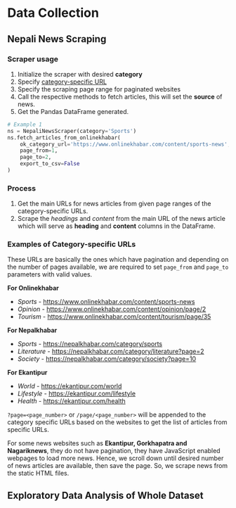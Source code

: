 # Data Collection

## Nepali News Scraping

### Scraper usage
1. Initialize the scraper with desired **category** 
2. Specify [category-specific URL](#examples-of-category-specific-urls)
3. Specify the scraping page range for paginated websites
4. Call the respective methods to fetch articles, this will set the **source** of news.
5. Get the Pandas DataFrame generated.

```python
# Example 1
ns = NepaliNewsScraper(category='Sports')
ns.fetch_articles_from_onlinekhabar(
    ok_category_url='https://www.onlinekhabar.com/content/sports-news', 
    page_from=1, 
    page_to=2, 
    export_to_csv=False
)
```
### Process
1. Get the main URLs for news articles from given page ranges of the category-specific URLs.
2. Scrape the *headings* and *content* from the main URL of the news article which will serve as **heading** and **content** columns in the DataFrame.

### Examples of Category-specific URLs

These URLs are basically the ones which have pagination and depending on the number of pages available, we are required to set `page_from` and `page_to` parameters with valid values.

**For Onlinekhabar**
- *Sports* - https://www.onlinekhabar.com/content/sports-news
- *Opinion* - https://www.onlinekhabar.com/content/opinion/page/2
- *Tourism* - https://www.onlinekhabar.com/content/tourism/page/35

**For Nepalkhabar**
- *Sports* - https://nepalkhabar.com/category/sports
- *Literature* - https://nepalkhabar.com/category/literature?page=2
- *Society* - https://nepalkhabar.com/category/society?page=10

**For Ekantipur**
- *World* - https://ekantipur.com/world
- *Lifestyle* - https://ekantipur.com/lifestyle
- *Health* - https://ekantipur.com/health

`?page=<page_number>` or `/page/<page_number>` will be appended to the category specific URLs based on the websites to get the list of articles from specific URLs.

For some news websites such as **Ekantipur, Gorkhapatra and Nagariknews**, they do not have pagination, they have JavaScript enabled webpages to load more news. Hence, we scroll down until desired number of news articles are available, then save the page. So, we scrape news from the static HTML files.

## Exploratory Data Analysis of Whole Dataset
